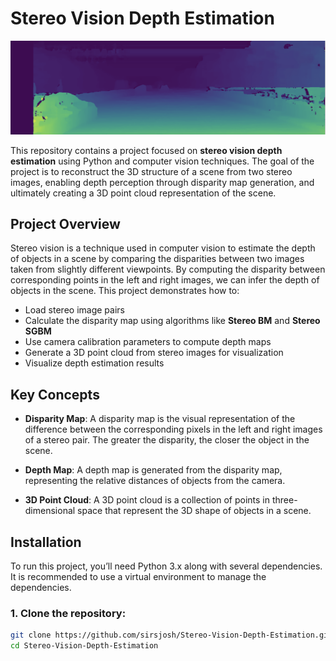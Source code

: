 # Stereo Vision Depth Estimation

<img src='stereo.png' />

This repository contains a project focused on **stereo vision depth estimation** using Python and computer vision techniques. The goal of the project is to reconstruct the 3D structure of a scene from two stereo images, enabling depth perception through disparity map generation, and ultimately creating a 3D point cloud representation of the scene.

## Project Overview

Stereo vision is a technique used in computer vision to estimate the depth of objects in a scene by comparing the disparities between two images taken from slightly different viewpoints. By computing the disparity between corresponding points in the left and right images, we can infer the depth of objects in the scene. This project demonstrates how to:

- Load stereo image pairs
- Calculate the disparity map using algorithms like **Stereo BM** and **Stereo SGBM**
- Use camera calibration parameters to compute depth maps
- Generate a 3D point cloud from stereo images for visualization
- Visualize depth estimation results

## Key Concepts

- **Disparity Map**: A disparity map is the visual representation of the difference between the corresponding pixels in the left and right images of a stereo pair. The greater the disparity, the closer the object in the scene.
  
- **Depth Map**: A depth map is generated from the disparity map, representing the relative distances of objects from the camera.

- **3D Point Cloud**: A 3D point cloud is a collection of points in three-dimensional space that represent the 3D shape of objects in a scene.

## Installation

To run this project, you’ll need Python 3.x along with several dependencies. It is recommended to use a virtual environment to manage the dependencies.

### 1. Clone the repository:

```bash
git clone https://github.com/sirsjosh/Stereo-Vision-Depth-Estimation.git
cd Stereo-Vision-Depth-Estimation
